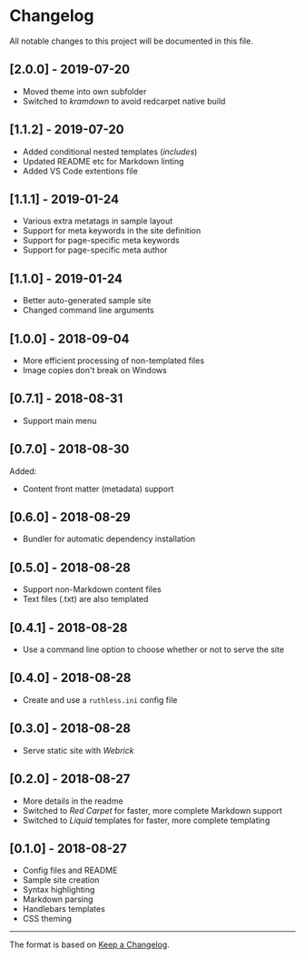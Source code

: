 # Changelog

All notable changes to this project will be documented in this file.

## [2.0.0] - 2019-07-20

- Moved theme into own subfolder
- Switched to *kramdown* to avoid redcarpet native build

## [1.1.2] - 2019-07-20

- Added conditional nested templates (*includes*)
- Updated README etc for Markdown linting
- Added VS Code extentions file

## [1.1.1] - 2019-01-24

- Various extra metatags in sample layout
- Support for meta keywords in the site definition
- Support for page-specific meta keywords
- Support for page-specific meta author

## [1.1.0] - 2019-01-24

- Better auto-generated sample site
- Changed command line arguments

## [1.0.0] - 2018-09-04

- More efficient processing of non-templated files
- Image copies don't break on Windows

## [0.7.1] - 2018-08-31

- Support main menu

## [0.7.0] - 2018-08-30

Added:

- Content front matter (metadata) support

## [0.6.0] - 2018-08-29

- Bundler for automatic dependency installation

## [0.5.0] - 2018-08-28

- Support non-Markdown content files
- Text files (.txt) are also templated

## [0.4.1] - 2018-08-28

- Use a command line option to choose whether or not to serve the site

## [0.4.0] - 2018-08-28

- Create and use a ```ruthless.ini``` config file

## [0.3.0] - 2018-08-28

- Serve static site with *Webrick*

## [0.2.0] - 2018-08-27

- More details in the readme
- Switched to *Red Carpet* for faster, more complete Markdown support
- Switched to *Liquid* templates for faster, more complete templating

## [0.1.0] - 2018-08-27

- Config files and README
- Sample site creation
- Syntax highlighting
- Markdown parsing
- Handlebars templates
- CSS theming

---

The format is based on [Keep a Changelog](http://keepachangelog.com/en/1.0.0/).
